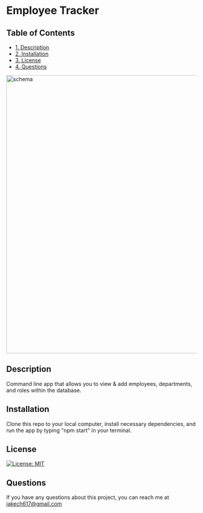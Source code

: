 # Employee Tracker

## Table of Contents
* [1. Description](#description)
* [2. Installation](#installation)
* [3. License](#license)
* [4. Questions](#questions)

<img width="736" alt="schema" src="https://user-images.githubusercontent.com/74689981/115097855-955f5e80-9efa-11eb-9589-097189ed99b7.png">

## Description
Command line app that allows you to view & add employees, departments, and roles within the database.

## Installation
Clone this repo to your local computer, install necessary dependencies, and run the app by typing "npm start" in your terminal.

## License
[![License: MIT](https://img.shields.io/badge/License-MIT-yellow.svg)](https://opensource.org/licenses/MIT)

## Questions
If you have any questions about this project, you can reach me at jakech617@gmail.com

